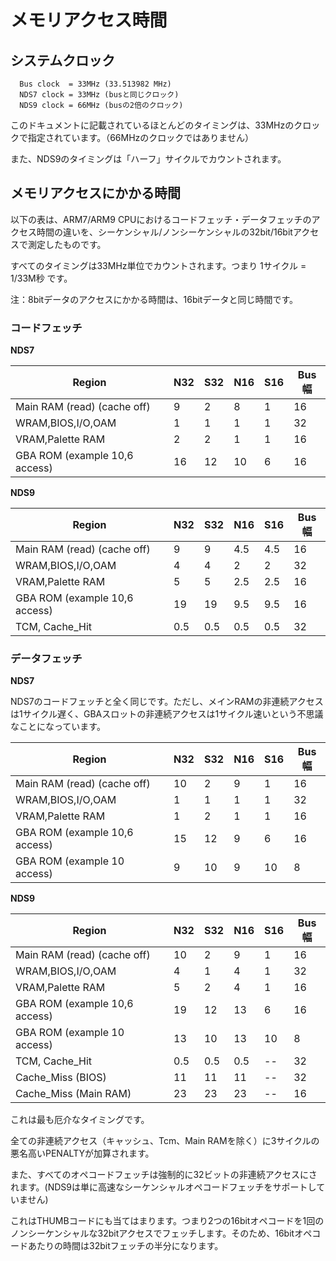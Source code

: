 # メモリアクセス時間

## システムクロック

```
  Bus clock  = 33MHz (33.513982 MHz)
  NDS7 clock = 33MHz (busと同じクロック)
  NDS9 clock = 66MHz (busの2倍のクロック)
```

このドキュメントに記載されているほとんどのタイミングは、33MHzのクロックで指定されています。（66MHzのクロックではありません）

また、NDS9のタイミングは「ハーフ」サイクルでカウントされます。

## メモリアクセスにかかる時間

以下の表は、ARM7/ARM9 CPUにおけるコードフェッチ・データフェッチのアクセス時間の違いを、シーケンシャル/ノンシーケンシャルの32bit/16bitアクセスで測定したものです。

すべてのタイミングは33MHz単位でカウントされます。つまり 1サイクル = 1/33M秒 です。

注：8bitデータのアクセスにかかる時間は、16bitデータと同じ時間です。

### コードフェッチ

**NDS7**

Region | N32 | S32 | N16 | S16 | Bus幅 
-- | -- | -- | -- | -- | -- 
Main RAM (read) (cache off) | 9 | 2 | 8 | 1 | 16 
WRAM,BIOS,I/O,OAM | 1 | 1 | 1 | 1 | 32 
VRAM,Palette RAM | 2 | 2 | 1 | 1 | 16 
GBA ROM (example 10,6 access) | 16 | 12 | 10 | 6 | 16 

**NDS9**

Region | N32 | S32 | N16 | S16 | Bus幅 
-- | -- | -- | -- | -- | -- 
Main RAM (read) (cache off) | 9 | 9 | 4.5 | 4.5 | 16 
WRAM,BIOS,I/O,OAM | 4 | 4 | 2 | 2 | 32 
VRAM,Palette RAM | 5 | 5 | 2.5 | 2.5 | 16 
GBA ROM (example 10,6 access) | 19 | 19 | 9.5 | 9.5 | 16 
TCM, Cache_Hit | 0.5 | 0.5 | 0.5 | 0.5 | 32 

### データフェッチ

**NDS7**

NDS7のコードフェッチと全く同じです。ただし、メインRAMの非連続アクセスは1サイクル遅く、GBAスロットの非連続アクセスは1サイクル速いという不思議なことになっています。

Region | N32 | S32 | N16 | S16 | Bus幅 
-- | -- | -- | -- | -- | -- 
Main RAM (read) (cache off) | 10 | 2 | 9 | 1 | 16 
WRAM,BIOS,I/O,OAM | 1 | 1 | 1 | 1 | 32 
VRAM,Palette RAM | 1 | 2 | 1 | 1 | 16 
GBA ROM (example 10,6 access) | 15 | 12 | 9 | 6 | 16 
GBA ROM (example 10 access) | 9 | 10 | 9 | 10 | 8 

**NDS9**

Region | N32 | S32 | N16 | S16 | Bus幅 
-- | -- | -- | -- | -- | -- 
Main RAM (read) (cache off) | 10 | 2 | 9 | 1 | 16 
WRAM,BIOS,I/O,OAM | 4 | 1 | 4 | 1 | 32 
VRAM,Palette RAM | 5 | 2 | 4 | 1 | 16 
GBA ROM (example 10,6 access) | 19 | 12 | 13 | 6 | 16 
GBA ROM (example 10 access) | 13 | 10 | 13 | 10 | 8 
TCM, Cache_Hit | 0.5 | 0.5 | 0.5 | -- | 32 
Cache_Miss (BIOS) | 11 | 11 | 11 | -- | 32 
Cache_Miss (Main RAM) | 23 | 23 | 23 | -- | 16 

これは最も厄介なタイミングです。

全ての非連続アクセス（キャッシュ、Tcm、Main RAMを除く）に3サイクルの悪名高いPENALTYが加算されます。

また、すべてのオペコードフェッチは強制的に32ビットの非連続アクセスにされます。(NDS9は単に高速なシーケンシャルオペコードフェッチをサポートしていません)

これはTHUMBコードにも当てはまります。つまり2つの16bitオペコードを1回のノンシーケンシャルな32bitアクセスでフェッチします。そのため、16bitオペコードあたりの時間は32bitフェッチの半分になります。
